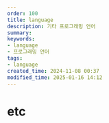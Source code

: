 ```yaml
---
order: 100
title: language
description: 기타 프로그래밍 언어
summary:
keywords:
- language
- 프로그래밍 언어
tags:
- language
created_time: 2024-11-08 00:37
modified_time: 2025-01-16 14:12
---
```


# etc